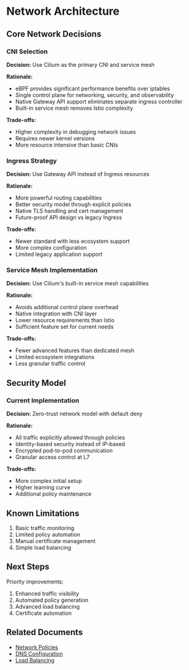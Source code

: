 # Network Architecture

## Core Network Decisions

### CNI Selection

**Decision:** Use Cilium as the primary CNI and service mesh

**Rationale:**

- eBPF provides significant performance benefits over iptables
- Single control plane for networking, security, and observability
- Native Gateway API support eliminates separate ingress controller
- Built-in service mesh removes Istio complexity

**Trade-offs:**

- Higher complexity in debugging network issues
- Requires newer kernel versions
- More resource intensive than basic CNIs

### Ingress Strategy

**Decision:** Use Gateway API instead of Ingress resources

**Rationale:**

- More powerful routing capabilities
- Better security model through explicit policies
- Native TLS handling and cert management
- Future-proof API design vs legacy Ingress

**Trade-offs:**

- Newer standard with less ecosystem support
- More complex configuration
- Limited legacy application support

### Service Mesh Implementation

**Decision:** Use Cilium's built-in service mesh capabilities

**Rationale:**

- Avoids additional control plane overhead
- Native integration with CNI layer
- Lower resource requirements than Istio
- Sufficient feature set for current needs

**Trade-offs:**

- Fewer advanced features than dedicated mesh
- Limited ecosystem integrations
- Less granular traffic control

## Security Model

### Current Implementation

**Decision:** Zero-trust network model with default deny

**Rationale:**

- All traffic explicitly allowed through policies
- Identity-based security instead of IP-based
- Encrypted pod-to-pod communication
- Granular access control at L7

**Trade-offs:**

- More complex initial setup
- Higher learning curve
- Additional policy maintenance

## Known Limitations

1. Basic traffic monitoring
2. Limited policy automation
3. Manual certificate management
4. Simple load balancing

## Next Steps

Priority improvements:

1. Enhanced traffic visibility
2. Automated policy generation
3. Advanced load balancing
4. Certificate automation

## Related Documents

- [Network Policies](policies.md)
- [DNS Configuration](dns.md)
- [Load Balancing](load-balancing.md)
